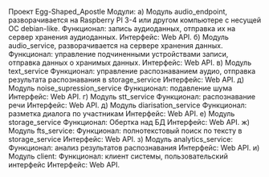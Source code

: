 Проект Egg-Shaped_Apostle
	Модули:
		а) Модуль audio_endpoint, разворачивается на Raspberry PI 3-4 или другом компьютере с несущей ОС debian-like.
			Функционал: запись аудиоданных, отправка их на сервер хранения аудиоданных.
			Интерфейс: Web API.
		б) Модуль audio_service, разворачивается на сервере хранения данных.
			Функционал: управление подчиненными устройствами записи, отправка данных о хранимых данных.
			Интерфейс: Web API.
		в) Модуль text_service
			Функционал: управление распознаванием аудио, отправка результата распознавания в storage_service
			Интерфейс: Web API.
		д) Модуль noise_supression_service
			Функционал: подавление шума
			Интерфейс: Web API.
		г) Модуль stt_service
			Функционал: распознавание речи
			Интерфейс: Web API.
		д) Модуль diarisation_service
			Функционал: разметка диалога по участникам
			Интерфейс: Web API.
		е) Модуль storage_service
			Функционал: Обертка над БД
			Интерфейс: Web API.
		ж) Модуль fts_service:
			Функционал: полнотекстовый поиск по тексту в storage_service
			Интерфейс: Web API.
		з) Модуль analytics_service:
			Функционал: анализ результатов распознавания
			Интерфейс: Web API.
		и) Модуль client:
			Функционал: клиент системы, пользовательский интерфейс
			Интерфейс: Web API.
